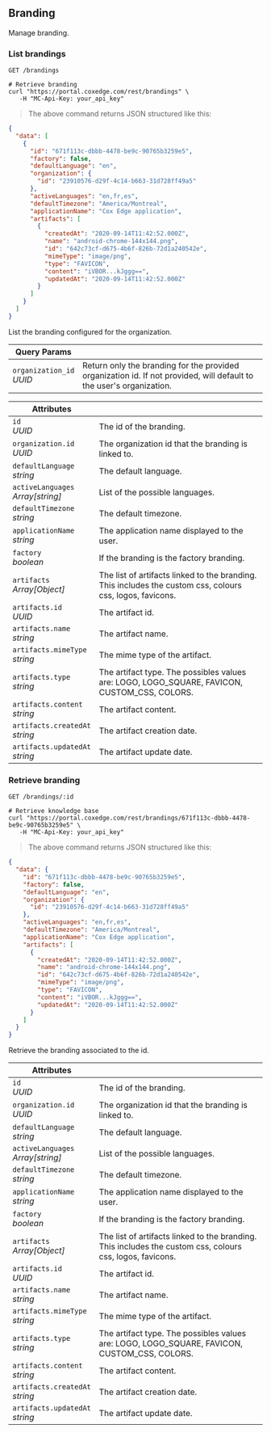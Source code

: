## Branding
Manage branding.

<!-------------------- LIST BRANDINGS -------------------->
### List brandings

`GET /brandings`

```shell
# Retrieve branding
curl "https://portal.coxedge.com/rest/brandings" \
   -H "MC-Api-Key: your_api_key"
```
> The above command returns JSON structured like this:

```json
{
  "data": [
    {
      "id": "671f113c-dbbb-4478-be9c-90765b3259e5",
      "factory": false,
      "defaultLanguage": "en",
      "organization": {
        "id": "23910576-d29f-4c14-b663-31d728ff49a5"
      },
      "activeLanguages": "en,fr,es",
      "defaultTimezone": "America/Montreal",
      "applicationName": "Cox Edge application",
      "artifacts": [
        {
          "createdAt": "2020-09-14T11:42:52.000Z",
          "name": "android-chrome-144x144.png",
          "id": "642c73cf-d675-4b6f-826b-72d1a240542e",
          "mimeType": "image/png",
          "type": "FAVICON",
          "content": "iVBOR...kJggg==",
          "updatedAt": "2020-09-14T11:42:52.000Z"
        }
      ]
    }
  ]
}
```

List the branding configured for the organization.

Query Params | &nbsp;
---- | -----------
`organization_id`<br/>*UUID* | Return only the branding for the provided organization id. If not provided, will default to the user's organization.

Attributes | &nbsp;
---------- | -----------
`id`<br/>*UUID* | The id of the branding.
`organization.id`<br/>*UUID* | The organization id that the branding is linked to.
`defaultLanguage`<br/>*string* | The default language.
`activeLanguages`<br/>*Array[string]* | List of the possible languages.
`defaultTimezone`<br/>*string* | The default timezone.
`applicationName`<br/>*string* | The application name displayed to the user.
`factory`<br/>*boolean* | If the branding is the factory branding.
`artifacts`<br/>*Array[Object]* | The list of artifacts linked to the branding. This includes the custom css, colours css, logos, favicons.
`artifacts.id`<br/>*UUID* | The artifact id.
`artifacts.name`<br/>*string* | The artifact name.
`artifacts.mimeType`<br/>*string* | The mime type of the artifact.
`artifacts.type`<br/>*string* | The artifact type. The possibles values are: LOGO, LOGO_SQUARE, FAVICON, CUSTOM_CSS, COLORS.
`artifacts.content`<br/>*string* | The artifact content.
`artifacts.createdAt`<br/>*string* | The artifact creation date.
`artifacts.updatedAt`<br/>*string* | The artifact update date.



<!-------------------- GET BRANDING -------------------->

### Retrieve branding

`GET /brandings/:id`

```shell
# Retrieve knowledge base
curl "https://portal.coxedge.com/rest/brandings/671f113c-dbbb-4478-be9c-90765b3259e5" \
   -H "MC-Api-Key: your_api_key"
```
> The above command returns JSON structured like this:

```json
{
  "data": {
    "id": "671f113c-dbbb-4478-be9c-90765b3259e5",
    "factory": false,
    "defaultLanguage": "en",
    "organization": {
      "id": "23910576-d29f-4c14-b663-31d728ff49a5"
    },
    "activeLanguages": "en,fr,es",
    "defaultTimezone": "America/Montreal",
    "applicationName": "Cox Edge application",
    "artifacts": [
      {
        "createdAt": "2020-09-14T11:42:52.000Z",
        "name": "android-chrome-144x144.png",
        "id": "642c73cf-d675-4b6f-826b-72d1a240542e",
        "mimeType": "image/png",
        "type": "FAVICON",
        "content": "iVBOR...kJggg==",
        "updatedAt": "2020-09-14T11:42:52.000Z"
      }
    ]
  }
}
```
Retrieve the branding associated to the id.

Attributes | &nbsp;
---------- | -----------
`id`<br/>*UUID* | The id of the branding.
`organization.id`<br/>*UUID* | The organization id that the branding is linked to.
`defaultLanguage`<br/>*string* | The default language.
`activeLanguages`<br/>*Array[string]* | List of the possible languages.
`defaultTimezone`<br/>*string* | The default timezone.
`applicationName`<br/>*string* | The application name displayed to the user.
`factory`<br/>*boolean* | If the branding is the factory branding.
`artifacts`<br/>*Array[Object]* | The list of artifacts linked to the branding. This includes the custom css, colours css, logos, favicons.
`artifacts.id`<br/>*UUID* | The artifact id.
`artifacts.name`<br/>*string* | The artifact name.
`artifacts.mimeType`<br/>*string* | The mime type of the artifact.
`artifacts.type`<br/>*string* | The artifact type. The possibles values are: LOGO, LOGO_SQUARE, FAVICON, CUSTOM_CSS, COLORS.
`artifacts.content`<br/>*string* | The artifact content.
`artifacts.createdAt`<br/>*string* | The artifact creation date.
`artifacts.updatedAt`<br/>*string* | The artifact update date.
